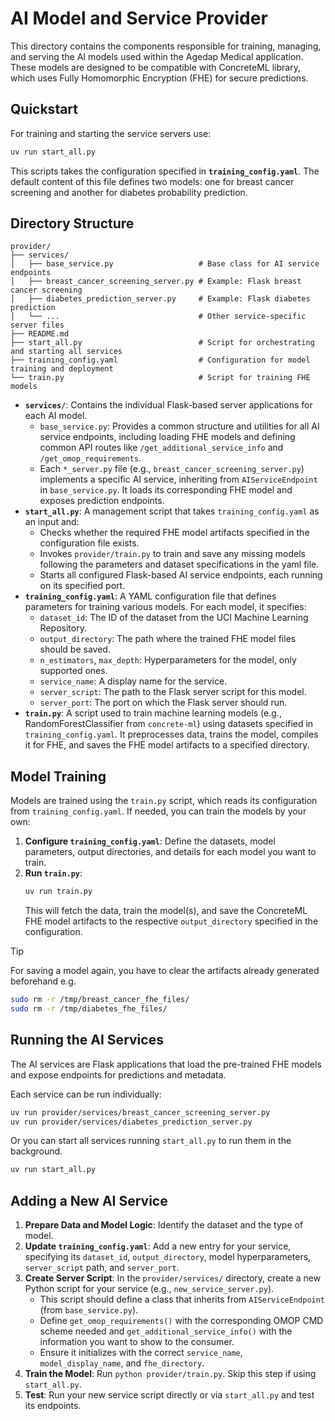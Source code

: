 # AI Model and Service Provider

This directory contains the components responsible for training, managing, and serving the AI models used within the Agedap Medical application. These models are designed to be compatible with ConcreteML library, which uses Fully Homomorphic Encryption (FHE) for secure predictions.

## Quickstart
For training and starting the service servers use:

```bash
uv run start_all.py
```

This scripts takes the configuration specified in **`training_config.yaml`**. The default content of this file defines two models: one for breast cancer screening and another for diabetes probability prediction.

## Directory Structure

```
provider/
├── services/
│   ├── base_service.py                   # Base class for AI service endpoints
│   ├── breast_cancer_screening_server.py # Example: Flask breast cancer screening
│   ├── diabetes_prediction_server.py     # Example: Flask diabetes prediction
│   └── ...                               # Other service-specific server files
├── README.md                             
├── start_all.py                          # Script for orchestrating and starting all services
├── training_config.yaml                  # Configuration for model training and deployment
└── train.py                              # Script for training FHE models                           
```

-   **`services/`**: Contains the individual Flask-based server applications for each AI model.
    -   `base_service.py`: Provides a common structure and utilities for all AI service endpoints, including loading FHE models and defining common API routes like `/get_additional_service_info` and `/get_omop_requirements`.
    -   Each `*_server.py` file (e.g., `breast_cancer_screening_server.py`) implements a specific AI service, inheriting from `AIServiceEndpoint` in `base_service.py`. It loads its corresponding FHE model and exposes prediction endpoints.
-   **`start_all.py`**: A management script that takes `training_config.yaml` as an input and:
    - Checks whether the required FHE model artifacts specified in the configuration file exists.
    - Invokes `provider/train.py` to train and save any missing models following the parameters and dataset specifications in the yaml file.
    - Starts all configured Flask-based AI service endpoints, each running on its specified port.
-   **`training_config.yaml`**: A YAML configuration file that defines parameters for training various models. For each model, it specifies:
    -   `dataset_id`: The ID of the dataset from the UCI Machine Learning Repository.
    -   `output_directory`: The path where the trained FHE model files should be saved.
    -   `n_estimators`, `max_depth`: Hyperparameters for the model, only supported ones.
    -   `service_name`: A display name for the service.
    -   `server_script`: The path to the Flask server script for this model.
    -   `server_port`: The port on which the Flask server should run.
-   **`train.py`**: A script used to train machine learning models (e.g., RandomForestClassifier from `concrete-ml`) using datasets specified in `training_config.yaml`. It preprocesses data, trains the model, compiles it for FHE, and saves the FHE model artifacts to a specified directory.

## Model Training

Models are trained using the `train.py` script, which reads its configuration from `training_config.yaml`. If needed, you can train the models by your own:

1.  **Configure `training_config.yaml`**: Define the datasets, model parameters, output directories, and details for each model you want to train.
2.  **Run `train.py`**:
    ```bash
    uv run train.py
    ```
    This will fetch the data, train the model(s), and save the ConcreteML FHE model artifacts to the respective `output_directory` specified in the configuration.

> [!TIP]
> For saving a model again, you have to clear the artifacts already generated beforehand e.g.
>```bash
>sudo rm -r /tmp/breast_cancer_fhe_files/ 
>sudo rm -r /tmp/diabetes_fhe_files/
>```

## Running the AI Services

The AI services are Flask applications that load the pre-trained FHE models and expose endpoints for predictions and metadata.

Each service can be run individually:
```bash
uv run provider/services/breast_cancer_screening_server.py
uv run provider/services/diabetes_prediction_server.py
```

Or you can start all services running `start_all.py` to run them in the background.
```bash
uv run start_all.py
```

## Adding a New AI Service

1.  **Prepare Data and Model Logic**: Identify the dataset and the type of model.
2.  **Update `training_config.yaml`**: Add a new entry for your service, specifying its `dataset_id`, `output_directory`, model hyperparameters, `server_script` path, and `server_port`.
3.  **Create Server Script**: In the `provider/services/` directory, create a new Python script for your service (e.g., `new_service_server.py`).
    -   This script should define a class that inherits from `AIServiceEndpoint` (from `base_service.py`).
    -   Define `get_omop_requirements()` with the corresponding OMOP CMD scheme needed and `get_additional_service_info()` with the information you want to show to the consumer.
    -   Ensure it initializes with the correct `service_name`, `model_display_name`, and `fhe_directory`.
4.  **Train the Model**: Run `python provider/train.py`. Skip this step if using `start_all.py`.
5.  **Test**: Run your new service script directly or via `start_all.py` and test its endpoints.